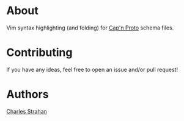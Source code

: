 # About

Vim syntax highlighting (and folding) for [Cap'n Proto][capnp] schema files.

# Contributing

If you have any ideas, feel free to open an issue and/or pull request!

# Authors

[Charles Strahan][Charles-Strahan]

[capnp]: http://kentonv.github.io/capnproto/ "Cap'n Proto"

[Charles-Strahan]: https://github.com/cstrahan

